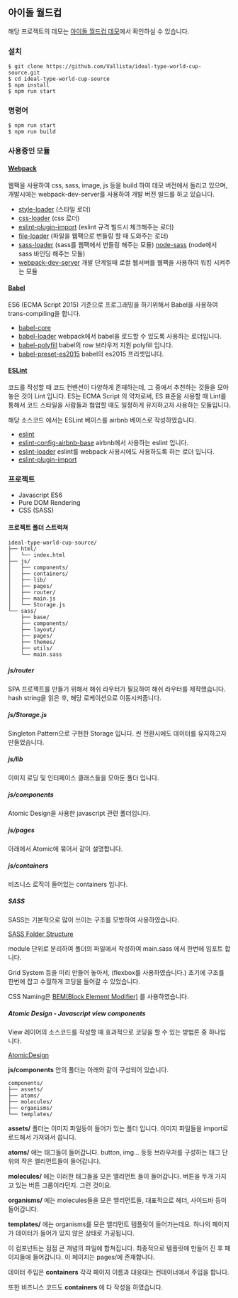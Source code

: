 ## 아이돌 월드컵

해당 프로젝트의 데모는 [아이돌 월드컵 데모](vallista.github.io/ideal-type-world-cup/)에서 확인하실 수 있습니다.

### 설치
    $ git clone https://github.com/Vallista/ideal-type-world-cup-source.git
    $ cd ideal-type-world-cup-source
    $ npm install
    $ npm run start

### 명령어
    $ npm run start
    $ npm run build

### 사용중인 모듈
#### [Webpack](https://webpack.github.io/)

웹팩을 사용하여 css, sass, image, js 등을 build 하여 데모 버전에서 돌리고 있으며, 개발시에는 webpack-dev-server를 사용하여 개발 버전 빌드를 하고 있습니다.

- [style-loader](https://github.com/webpack-contrib/style-loader) (스타일 로더)
- [css-loader](https://github.com/webpack-contrib/css-loader) (css 로더)
- [eslint-plugin-import](https://www.npmjs.com/package/eslint-plugin-import) (eslint 규격 빌드시 체크해주는 로더)
- [file-loader](https://github.com/webpack-contrib/file-loader) (파일을 웹팩으로 번들링 할 때 도와주는 로더)
- [sass-loader](https://github.com/webpack-contrib/sass-loader) (sass를 웹팩에서 번들링 해주는 모듈) [node-sass](https://github.com/sass/node-sass) (node에서 sass 바인딩 해주는 모듈)
- [webpack-dev-server](https://github.com/webpack/webpack-dev-server) 개발 단계일때 로컬 웹서버를 웹팩을 사용하여 워킹 시켜주는 모듈

#### [Babel](https://babeljs.io/)

ES6 (ECMA Script 2015) 기준으로 프로그래밍을 하기위해서 Babel을 사용하여 trans-compiling을 합니다.

- [babel-core](https://github.com/babel/babel/tree/master/packages/babel-core)
- [babel-loader](https://github.com/babel/babel-loader) webpack에서 babel을 로드할 수 있도록 사용하는 로더입니다.
- [babel-polyfill](https://babeljs.io/docs/usage/polyfill/) babel의 row 브라우저 지원 polyfill 입니다.
- [babel-preset-es2015](https://www.npmjs.com/package/babel-preset-es2015) babel의 es2015 프리셋입니다.

#### [ESLint](https://eslint.org)

코드를 작성할 때 코드 컨벤션이 다양하게 존재하는데, 그 중에서 추천하는 것들을 모아놓은 것이 Lint 입니다. ES는 ECMA Script 의 약자로써, ES 표준을 사용할 때 Lint를 통해서 코드 스타일을 사람들과 협업할 때도 일정하게 유지하고자 사용하는 모듈입니다.

해당 소스코드 에서는 ESLint 베이스를 airbnb 베이스로 작성하였습니다.

- [eslint](https://eslint.org)
- [eslint-config-airbnb-base](https://github.com/airbnb/javascript/tree/master/packages/eslint-config-airbnb) airbnb에서 사용하는 eslint 입니다.
- [eslint-loader](https://github.com/MoOx/eslint-loader) eslint를 webpack 사용시에도 사용하도록 하는 로더 입니다.
- [eslint-plugin-import](https://www.npmjs.com/package/eslint-plugin-import)


### 프로젝트

- Javascript ES6
- Pure DOM Rendering
- CSS (SASS)

#### 프로젝트 폴더 스트럭쳐

```
ideal-type-world-cup-source/
├── html/
│   └── index.html
├── js/
│   ├── components/
│   ├── containers/
│   ├── lib/
│   ├── pages/
│   ├── router/
│   ├── main.js
│   └── Storage.js
└── sass/
    ├── base/
    ├── components/
    ├── layout/
    ├── pages/
    ├── themes/
    ├── utils/
    └── main.sass
```

##### js/router

SPA 프로젝트를 만들기 위해서 해쉬 라우터가 필요하여 해쉬 라우터를 제작했습니다.
hash string을 읽은 후, 해당 로케이션으로 이동시켜줍니다.

##### js/Storage.js

Singleton Pattern으로 구현한 Storage 입니다.
씬 전환시에도 데이터를 유지하고자 만들었습니다.

##### js/lib

이미지 로딩 및 인터페이스 클래스들을 모아둔 폴더 입니다.

##### js/components

Atomic Design을 사용한 javascript 관련 폴더입니다.

##### js/pages

아래에서 Atomic에 묶어서 같이 설명합니다.

##### js/containers

비즈니스 로직이 들어있는 containers 입니다.

##### SASS

SASS는 기본적으로 많이 쓰이는 구조를 모방하여 사용하였습니다.

[SASS Folder Structure](http://thesassway.com/beginner/how-to-structure-a-sass-project)

module 단위로 분리하여 폴더의 파일에서 작성하여 main.sass 에서 한번에 임포트 합니다.

Grid System 등을 미리 만들어 놓아서, (flexbox를 사용하였습니다.) 초기에 구조를 한번에 잡고 수월하게 코딩을 들어갈 수 있었습니다.

CSS Naming은 [BEM(Block Element Modifier)](http://getbem.com/) 를 사용하였습니다.

##### Atomic Design - Javascript view components

View 레이어의 소스코드를 작성할 때 효과적으로 코딩을 할 수 있는 방법론 중 하나입니다.

[AtomicDesign](http://bradfrost.com/blog/post/atomic-web-design/)

**js/components** 안의 폴더는 아래와 같이 구성되어 있습니다.

```
components/
├── assets/
├── atoms/
├── molecules/
├── organisms/
└── templates/
```

**assets/** 폴더는 이미지 파일등이 들어가 있는 폴더 입니다.
이미지 파일들을 import로 로드해서 가져와서 씁니다.

**atoms/** 에는 태그들이 들어갑니다. button, img... 등등 브라우저를 구성하는 태그 단위의 작은 엘리먼트들이 들어갑니다.

**molecules/** 에는 이러한 태그들을 모은 엘리먼트 들이 들어갑니다. 버튼을 두개 가지고 있는 버튼 그룹이라던지. 그런 것이요.

**organisms/** 에는 molecules들을 모은 엘리먼트들, 대표적으로 헤더, 사이드바 등이 들어갑니다.

**templates/** 에는 organisms를 모은 엘리먼트 템플릿이 들어가는데요. 하나의 페이지가 데이터가 들어가 있지 않은 상태로 가공됩니다.

이 컴포넌트는 점점 큰 개념의 파일에 합쳐집니다. 최종적으로 템플릿에 만들어 진 후 페이지들에 들어갑니다. 이 페이지는 pages/에 존재합니다.

데이터 주입은 **containers** 각각 페이지 이름과 대응대는 컨테이너에서 주입을 합니다.

또한 비즈니스 코드도 **containers** 에 다 작성을 하였습니다.
